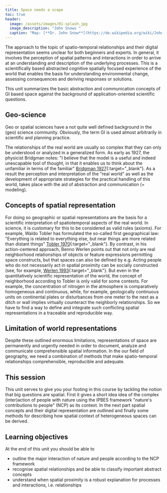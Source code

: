 ```yaml
---
title: Space needs a scope
toc: true
header:
  image: /assets/images/01-splash.jpg
  image_description: "John Snows "
  caption: "Map: [**Dr. John Snow**](https://de.wikipedia.org/wiki/John_Snow_(Mediziner)) [Wellcome Library via wikimedia](https://w.wiki/QtV)"
---
```


The approach to the topic of spatio-temporal relationships and their digital representation seems unclear for both beginners and experts. 
In general, it involves the perception of spatial patterns and interactions in order to arrive at an understanding and description of the underlying processes. This is a scientifically based abstracted cognitive spatially focused experience of the world that enables the basis for understanding environmental change, assessing consequences and deriving responses or solutions.
<!--more-->

This unit summarizes the basic abstraction and communication concepts of GI based space against the background of application-oriented scientific questions.


## Geo-science

Geo or spatial sciences have a not quite well defined background in the (geo) science community. Obviously, the term GI is used almost arbitrarily in scientific and planning practice. 

The relationships of the real world are usually so complex that they can only be understood or analyzed in a generalized form. As early as 1927, the physicist Bridgman notes: "I believe that the model is a useful and indeed unescapable tool of thought, in that it enables us to think about the unfamiliar in terms of the familiar" [Bridgman 1927](https://www.jstor.org/stable/2014223?seq=1#metadata_info_tab_contents){:target="_blank"}. As a result the perception and interpretation of the "real world" as well as the development of appropriate strategies for the practical handling of this world, takes place with the aid of abstraction and communication (= modeling).


## Concepts of spatial representation
For doing so  geographic or spatial representations are the basis for a scientific interpretation of spatiotemporal aspects of the real world. In science, it is customary for this to be considered as valid rules (axioms). For example, Waldo Tobler has formulated the so-called first geographical law: "Everything is related to everything else, but near things are more related than distant things" [Tobler 1970](https://www.jstor.org/stable/143141){:target="_blank"}. By contrast, in his action-centered approach, Benno Werlen points out that not only are real neighborhood relationships of objects or feature expressions permitting space constructs, but that spaces can also be defined by e.g. Acting people who do not necessarily act in spatial proximity can be socially constructed (see, for example, [Werlen 1993](https://www.erdkunde.uni-bonn.de/archive/1993/gibt-es-eine-geographie-ohne-raum-zum-verhaeltnis-von-traditioneller-geographie-und-zeitgenoessischen-gesellschaften/at_download/attachment){:target="_blank"}. But even in the quantitatively scientific representation of the world, the concept of neighborhood according to Tobler is only valid for some contexts. For example, the concentration of nitrogen in the atmosphere is comparatively homogeneous and continuous, while, for example, geologically continuous units on continental plates or disturbances from one meter to the next as a ditch or wall implies virtually counteract the neighborly relationships. 
So we have to find a way to define and integrate such conflicting spatial representations in a traceable and reproducible way.

## Limitation of world representations 

Despite these outlined  enormous limitations, representations of space are permanently and urgently needed in order to document, analyze and communicate comprehensible spatial information. In the our field of geography, we need a combination of methods that make spatio-temporal relationships comprehensible, reproducible and adequate.


## This session
This unit serves to give you your footing in this course by tackling the notion that big questions are spatial. First it gives a short idea idea of the complex (inter)action of people with nature using the IPBES framework "nature's contributions to people" (NCP) as its context. 
In the next part spatial concepts and their digital representation are outlined and finally some methods for describing how spatial context of  heterogeneous spaces can be derived. 

  

## Learning objectives
At the end of this unit you should be able to

* outline the major interaction of nature and people according to the NCP framework
* recognise spatial relationships and be able to classify important abstract concepts
* understand when spatial proximity is a robust explanation for processes and interactions, i.e. relationships

